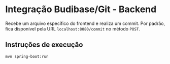 # Integração Budibase/Git - Backend

Recebe um arquivo específico do frontend e realiza um commit. Por padrão, fica disponível pela URL `localhost:8080/commit` no método `POST`.


## Instruções de execução

`mvn spring-boot:run`